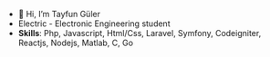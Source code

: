 - 👋 Hi, I’m Tayfun Güler
- Electric - Electronic Engineering student
- <b>Skills</b>: Php, Javascript, Html/Css, Laravel, Symfony, Codeigniter, Reactjs, Nodejs, Matlab, C, Go
